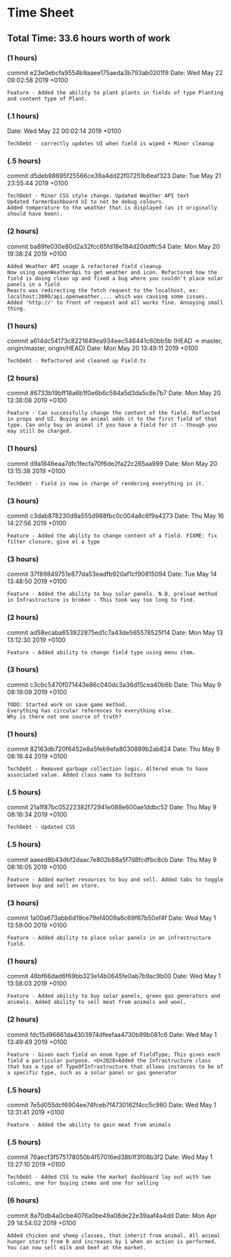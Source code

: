 # Time Sheet
## Total Time: 33.6 hours worth of work

### (1 hours)
commit e23e0ebcfa9554b9aaee175aeda3b793ab0201f8
Date:   Wed May 22 09:02:58 2019 +0100

    Feature - Added the ability to plant plants in fields of type Planting and content type of Plant.

### (.1 hours)
Date:   Wed May 22 00:02:14 2019 +0100

    TechDebt - correctly updates UI when field is wiped + Minor cleanup

### (.5 hours)
commit d5deb98695f25566ce39a4dd22f07251b6eaf323
Date:   Tue May 21 23:55:44 2019 +0100 

    TechDebt - Minor CSS style change. Updated Weather API text
    Updated farmerDashboard UI to not be debug colours. 
    Added temperature to the weather that is displayed (as it originally should have been).

### (2 hours)
commit ba89fe030e80d2a32fcc65fd18e184d20ddffc54
Date:   Mon May 20 19:38:24 2019 +0100 

    Added Weather API usage & refactored field cleanup
    Now using openWeatherApi to get weather and icon. Refactored how the field is doing clean up and fixed a bug where you couldn't place solar panels in a field
    Reacts was redirecting the fetch request to the localhost, ex: localhost:3000/api.openweather.... which was causing some issues.
    Added 'http://' to front of request and all works fine. Annoying small thing.


### (1 hours)
commit a614dc54173c8221649ea934eec546441c60bb5b (HEAD -> master, origin/master, origin/HEAD)
Date:   Mon May 20 13:49:11 2019 +0100 

    TechDebt - Refactored and cleaned up Field.ts

### (2 hours)
commit 86733b19bff18a6b1f0e6b6c584a5d3da5c8e7b7
Date:   Mon May 20 13:38:08 2019 +0100 

    Feature - Can successfully change the content of the field. Reflected in props and UI. Buying an animal adds it to the first field of that type. Can only buy an animal if you have a field for it - though you may still be charged.

### (1 hours)
commit d9a1846eaa7dfc1fecfa70f6de2fa22c265aa999
Date:   Mon May 20 13:15:38 2019 +0100 

    TechDebt - Field is now in charge of rendering everything in it.

### (3 hours)
commit c3dab878230d9a555d988fbc0c004a8c6f9a4273
Date:   Thu May 16 14:27:56 2019 +0100 

    Feature - Added the ability to change content of a field. FIXME: fix filter closure, give el a type

### (3 hours)
commit 37f89849751e877da53eadfb920af1cf90815094
Date:   Tue May 14 13:48:50 2019 +0100 

    Feature - Added the ability to buy solar panels. N.B. preload method in Infrastructure is broken - This took way too long to find.

### (2 hours)
commit ad58ecaba653922875ed1c7a43de565578525f14
Date:   Mon May 13 13:12:30 2019 +0100 

    Feature - Added ability to change field type using menu item.

### (3 hours)
commit c3cbc5470f071443e86c040dc3a36d15cea40b6b
Date:   Thu May 9 08:19:09 2019 +0100 

    TODO: Started work on save game method. 
    Everything has circular references to everything else. 
    Why is there not one source of truth?

### (1 hours)
commit 82163db720f6452e8a5feb9efa8030889b2ab824
Date:   Thu May 9 08:18:44 2019 +0100 

    TechDebt - Removed garbage collection logic. Altered enum to have associated value. Added class name to buttons

### (.5 hours)
commit 21a1f87bc05222382f72941e088e600ae1ddbc52
Date:   Thu May 9 08:16:34 2019 +0100 

    TechDebt - Updated CSS

### (.5 hours)
commit aaeed8b43dbf2daac7e802b88a5f7d8fcdfbc8cb
Date:   Thu May 9 08:16:05 2019 +0100 

    Feature - Added market resources to buy and sell. Added tabs to toggle between buy and sell on store.

### (3 hours)
commit 1a00a673abb6d19ce79ef4009a6c69f67b50ef4f
Date:   Wed May 1 13:59:00 2019 +0100 

    Feature - Added ability to place solar panels in an infrastructure field.

### (1 hours)
commit 48bf66dad6f69bb323e14b0645fe0ab7b9ac9b00
Date:   Wed May 1 13:58:03 2019 +0100 

    Feature - Added ability to buy solar panels, green gas generators and animals. Added ability to sell meat from animals and wool.

### (2 hours)
commit fdc15d96661da4303974dfeefaa4730b99b081c6
Date:   Wed May 1 13:49:49 2019 +0100 

    Feature - Given each field an enum type of FieldType; This gives each field a particular purpose. <U+2028>Added the Infrastructure class that has a type of TypeOfInfrastructure that allows instances to be of a specific type, such as a solar panel or gas generator

### (.5 hours)
commit 7e5d055dcf6904ee74fceb7f4730162f4cc5c980
Date:   Wed May 1 13:31:41 2019 +0100 

    Feature - Added the ability to gain meat from animals

### (.5 hours)
commit 76aecf3f575178050b4f57016ed38b1f3f08b3f2
Date:   Wed May 1 13:27:10 2019 +0100 

    TechDebt - Added CSS to make the market dashboard lay out with two columns, one for buying items and one for selling

### (6 hours)
commit 8a70db4a0cbe4076a0be49a08de22e39aaf4a4dd
Date:   Mon Apr 29 14:54:02 2019 +0100 

    Added chicken and sheep classes, that inherit from animal. All animal hunger starts from 0 and increases by 1 when an action is performed. You can now sell milk and beef at the market.
